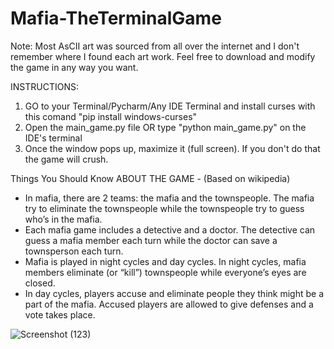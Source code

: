 # Mafia-TheTerminalGame

Note: 
Most AsCII art was sourced from all over the internet and I don't remember where I found each art work. 
Feel free to download and modify the game in any way you want. 


INSTRUCTIONS:
1) GO to your Terminal/Pycharm/Any IDE Terminal and install curses with this comand "pip install windows-curses"
2) Open the main_game.py file OR type "python main_game.py" on the IDE's terminal
3) Once the window pops up, maximize it (full screen). If you don't do that the game will crush.


Things You Should Know ABOUT THE GAME - (Based on wikipedia)

* In mafia, there are 2 teams: the mafia and the townspeople. The mafia try to eliminate the townspeople while the townspeople try to guess who’s in the mafia.
* Each mafia game includes a detective and a doctor. The detective can guess a mafia member each turn while the doctor can save a townsperson each turn.
* Mafia is played in night cycles and day cycles. In night cycles, mafia members eliminate (or “kill”) townspeople while everyone’s eyes are closed.
* In day cycles, players accuse and eliminate people they think might be a part of the mafia. Accused players are allowed to give defenses and a vote takes place.



![Screenshot (123)](https://user-images.githubusercontent.com/55671529/232162005-f420e9c2-182f-42fe-a47e-6edf73e2fb19.png)
